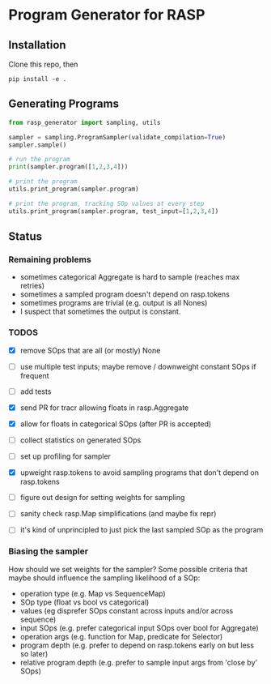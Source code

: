 # Program Generator for RASP
## Installation
Clone this repo, then
```
pip install -e .
```

## Generating Programs

```python
from rasp_generator import sampling, utils

sampler = sampling.ProgramSampler(validate_compilation=True)
sampler.sample()

# run the program
print(sampler.program([1,2,3,4]))

# print the program
utils.print_program(sampler.program)

# print the program, tracking SOp values at every step
utils.print_program(sampler.program, test_input=[1,2,3,4])
```


## Status
### Remaining problems
- sometimes categorical Aggregate is hard to sample (reaches max retries)
- sometimes a sampled program doesn't depend on rasp.tokens
- sometimes programs are trivial (e.g. output is all Nones)
- I suspect that sometimes the output is constant.


### TODOS
- [x] remove SOps that are all (or mostly) None
- [ ] use multiple test inputs; maybe remove / downweight constant SOps if frequent
- [ ] add tests
- [x] send PR for tracr allowing floats in rasp.Aggregate
- [x] allow for floats in categorical SOps (after PR is accepted)
- [ ] collect statistics on generated SOps
- [ ] set up profiling for sampler
- [x] upweight rasp.tokens to avoid sampling programs that don't depend on rasp.tokens
- [ ] figure out design for setting weights for sampling
- [ ] sanity check rasp.Map simplifications (and maybe fix repr)
- [ ] it's kind of unprincipled to just pick the last sampled SOp as the program


### Biasing the sampler
How should we set weights for the sampler? Some possible criteria that maybe should
influence the sampling likelihood of a SOp:
- operation type (e.g. Map vs SequenceMap)
- SOp type (float vs bool vs categorical)
- values (eg disprefer SOps constant across inputs and/or across sequence)
- input SOps (e.g. prefer categorical input SOps over bool for Aggregate)
- operation args (e.g. function for Map, predicate for Selector)
- program depth (e.g. prefer to depend on rasp.tokens early on but less so later)
- relative program depth (e.g. prefer to sample input args from 'close by' SOps)